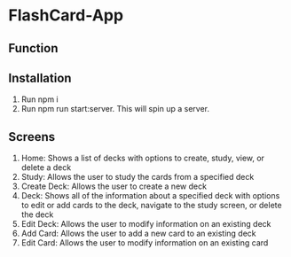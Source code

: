 # FlashCard-App

## Function 

## Installation

1. Run npm i
2. Run npm run start:server. This will spin up a server.

## Screens
1. Home: Shows a list of decks with options to create, study, view, or delete a deck
2. Study: Allows the user to study the cards from a specified deck
3. Create Deck:	Allows the user to create a new deck
4. Deck: Shows all of the information about a specified deck with options to edit or add cards to the deck, navigate to the study screen, or delete the deck
5. Edit Deck:	Allows the user to modify information on an existing deck
6. Add Card: Allows the user to add a new card to an existing deck
7. Edit Card: 	Allows the user to modify information on an existing card
